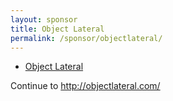 ```yaml
---
layout: sponsor
title: Object Lateral
permalink: /sponsor/objectlateral/
---
```


<ul class="sponsors">
	<li class="sponsor solo icon-sponsor icon-sponsor-objectlateral"><a href="http://objectlateral.com/">Object Lateral</a></li>
</ul>

Continue to <a href="http://objectlateral.com/">http://objectlateral.com/</a>
